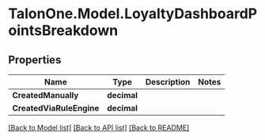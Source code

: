 # TalonOne.Model.LoyaltyDashboardPointsBreakdown
## Properties

Name | Type | Description | Notes
------------ | ------------- | ------------- | -------------
**CreatedManually** | **decimal** |  | 
**CreatedViaRuleEngine** | **decimal** |  | 

[[Back to Model list]](../README.md#documentation-for-models) [[Back to API list]](../README.md#documentation-for-api-endpoints) [[Back to README]](../README.md)

